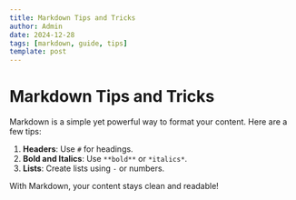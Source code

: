 ```yaml
---
title: Markdown Tips and Tricks
author: Admin
date: 2024-12-28
tags: [markdown, guide, tips]
template: post
---
```


# Markdown Tips and Tricks

Markdown is a simple yet powerful way to format your content. Here are a few tips:

1. **Headers**: Use `#` for headings.
2. **Bold and Italics**: Use `**bold**` or `*italics*`.
3. **Lists**: Create lists using `-` or numbers.

With Markdown, your content stays clean and readable!
